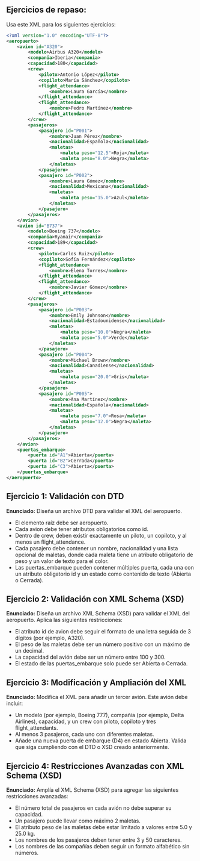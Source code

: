 ## Ejercicios de repaso:

Usa este XML para los siguientes ejercicios:

```xml
<?xml version="1.0" encoding="UTF-8"?>
<aeropuerto>
    <avion id="A320">
        <modelo>Airbus A320</modelo>
        <compania>Iberia</compania>
        <capacidad>180</capacidad>
        <crew>
            <piloto>Antonio López</piloto>
            <copiloto>María Sánchez</copiloto>
            <flight_attendance>
                <nombre>Laura García</nombre>
            </flight_attendance>
            <flight_attendance>
                <nombre>Pedro Martínez</nombre>
            </flight_attendance>
        </crew>
        <pasajeros>
            <pasajero id="P001">
                <nombre>Juan Pérez</nombre>
                <nacionalidad>Española</nacionalidad>
                <maletas>
                    <maleta peso="12.5">Roja</maleta>
                    <maleta peso="8.0">Negra</maleta>
                </maletas>
            </pasajero>
            <pasajero id="P002">
                <nombre>Laura Gómez</nombre>
                <nacionalidad>Mexicana</nacionalidad>
                <maletas>
                    <maleta peso="15.0">Azul</maleta>
                </maletas>
            </pasajero>
        </pasajeros>
    </avion>
    <avion id="B737">
        <modelo>Boeing 737</modelo>
        <compania>Ryanair</compania>
        <capacidad>189</capacidad>
        <crew>
            <piloto>Carlos Ruiz</piloto>
            <copiloto>Sofía Fernández</copiloto>
            <flight_attendance>
                <nombre>Elena Torres</nombre>
            </flight_attendance>
            <flight_attendance>
                <nombre>Javier Gómez</nombre>
            </flight_attendance>
        </crew>
        <pasajeros>
            <pasajero id="P003">
                <nombre>Emily Johnson</nombre>
                <nacionalidad>Estadounidense</nacionalidad>
                <maletas>
                    <maleta peso="10.0">Negra</maleta>
                    <maleta peso="5.0">Verde</maleta>
                </maletas>
            </pasajero>
            <pasajero id="P004">
                <nombre>Michael Brown</nombre>
                <nacionalidad>Canadiense</nacionalidad>
                <maletas>
                    <maleta peso="20.0">Gris</maleta>
                </maletas>
            </pasajero>
            <pasajero id="P005">
                <nombre>Ana Martínez</nombre>
                <nacionalidad>Española</nacionalidad>
                <maletas>
                    <maleta peso="7.0">Rosa</maleta>
                    <maleta peso="12.0">Negra</maleta>
                </maletas>
            </pasajero>
        </pasajeros>
    </avion>
    <puertas_embarque>
        <puerta id="A1">Abierta</puerta>
        <puerta id="B2">Cerrada</puerta>
        <puerta id="C3">Abierta</puerta>
    </puertas_embarque>
</aeropuerto>
```

## Ejercicio 1: Validación con DTD
**Enunciado:**
Diseña un archivo DTD para validar el XML del aeropuerto.
- El elemento raíz debe ser aeropuerto.
- Cada avion debe tener atributos obligatorios como id.
- Dentro de crew, deben existir exactamente un piloto, un copiloto, y al menos un flight_attendance.
- Cada pasajero debe contener un nombre, nacionalidad y una lista opcional de maletas, donde cada maleta tiene un atributo obligatorio de peso y un valor de texto para el color.
- Las puertas_embarque pueden contener múltiples puerta, cada una con un atributo obligatorio id y un estado como contenido de texto (Abierta o Cerrada).

## Ejercicio 2: Validación con XML Schema (XSD)
**Enunciado:**
Diseña un archivo XML Schema (XSD) para validar el XML del aeropuerto.
Aplica las siguientes restricciones:
- El atributo id de avion debe seguir el formato de una letra seguida de 3 dígitos (por ejemplo, A320).
- El peso de las maletas debe ser un número positivo con un máximo de un decimal.
- La capacidad del avión debe ser un número entre 100 y 300.
- El estado de las puertas_embarque solo puede ser Abierta o Cerrada.


## Ejercicio 3: Modificación y Ampliación del XML
**Enunciado:**
Modifica el XML para añadir un tercer avión.
Este avión debe incluir:
- Un modelo (por ejemplo, Boeing 777), compañía (por ejemplo, Delta Airlines), capacidad, y un crew con piloto, copiloto y tres flight_attendants.
- Al menos 3 pasajeros, cada uno con diferentes maletas.
- Añade una nueva puerta de embarque (D4) en estado Abierta.
Valida que siga cumpliendo con el DTD o XSD creado anteriormente.

## Ejercicio 4: Restricciones Avanzadas con XML Schema (XSD)
**Enunciado:**
Amplía el XML Schema (XSD) para agregar las siguientes restricciones avanzadas:
- El número total de pasajeros en cada avión no debe superar su capacidad.
- Un pasajero puede llevar como máximo 2 maletas.
- El atributo peso de las maletas debe estar limitado a valores entre 5.0 y 25.0 kg.
- Los nombres de los pasajeros deben tener entre 3 y 50 caracteres.
- Los nombres de las compañías deben seguir un formato alfabético sin números.
